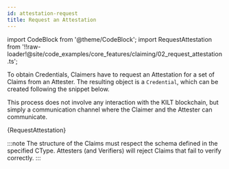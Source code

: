 ```yaml
---
id: attestation-request
title: Request an Attestation
---
```

import CodeBlock from '@theme/CodeBlock';
import RequestAttestation from '!!raw-loader!@site/code_examples/core_features/claiming/02_request_attestation.ts';

To obtain Credentials, Claimers have to request an Attestation for a set of Claims from an Attester.
The resulting object is a `Credential`, which can be created following the snippet below.

This process does not involve any interaction with the KILT blockchain, but simply a communication channel where the Claimer and the Attester can communicate.

<CodeBlock className="language-ts">
  {RequestAttestation}
</CodeBlock>

:::note
The structure of the Claims must respect the schema defined in the specified CType.
Attesters (and Verifiers) will reject Claims that fail to verify correctly.
:::